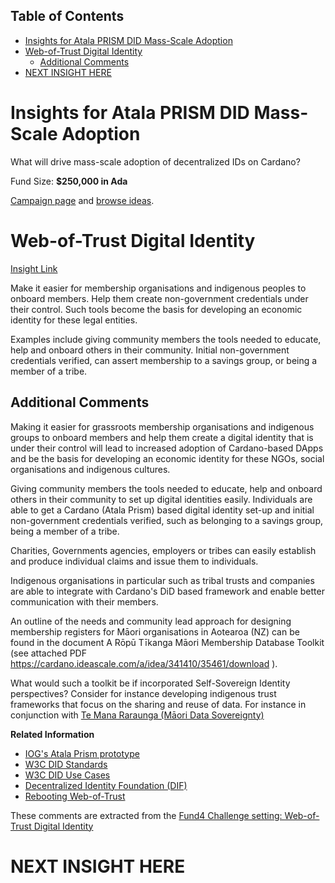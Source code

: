 ## Table of Contents

- [Insights for Atala PRISM DID Mass-Scale Adoption](#insights-for-atala-prism-did-mass-scale-adoption)
- [Web-of-Trust Digital Identity](#web-of-trust-digital-identity)
  - [Additional Comments](#additional-comments)
- [NEXT INSIGHT HERE](#next-insight-here)
  
# Insights for Atala PRISM DID Mass-Scale Adoption

What will drive mass-scale adoption of decentralized IDs on Cardano?

Fund Size: **$250,000 in Ada**

[Campaign page](https://cardano.ideascale.com/a/campaign-home/26116) and [browse ideas](https://cardano.ideascale.com/a/ideas/top/campaign-filter/byids/campaigns/26116/stage/unspecified).


# Web-of-Trust Digital Identity

[Insight Link](https://cardano.ideascale.com/a/dtd/Web-of-Trust-Digital-Identity/365434-48088)

Make it easier for membership organisations and indigenous peoples to onboard members. Help them create non-government credentials under their control. Such tools become the basis for developing an economic identity for these legal entities.

Examples include giving community members the tools needed to educate, help and onboard others in their community. Initial non-government credentials verified, can assert membership to a savings group, or being a member of a tribe.

## Additional Comments

Making it easier for grassroots membership organisations and indigenous groups to onboard members and help them create a digital identity that is under their control will lead to increased adoption of Cardano-based DApps and be the basis for developing an economic identity for these NGOs, social organisations and indigenous cultures.

Giving community members the tools needed to educate, help and onboard others in their community to set up digital identities easily. Individuals are able to get a Cardano (Atala Prism) based digital identity set-up and initial non-government credentials verified, such as belonging to a savings group, being a member of a tribe.

Charities, Governments agencies, employers or tribes can easily establish and produce individual claims and issue them to individuals.

Indigenous organisations in particular such as tribal trusts and companies are able to integrate with Cardano's DiD based framework and enable better communication with their members.

An outline of the needs and community lead approach for designing membership registers for Māori organisations in Aotearoa (NZ) can be found in the document A Rōpū Tīkanga Māori Membership Database Toolkit (see attached PDF https://cardano.ideascale.com/a/idea/341410/35461/download ). 

What would such a toolkit be if incorporated Self-Sovereign Identity perspectives? Consider for instance developing indigenous trust frameworks that focus on the sharing and reuse of data. For instance in conjunction with [Te Mana Raraunga (Māori Data Sovereignty)](https://www.temanararaunga.maori.nz/) 

**Related Information**

- [IOG's Atala Prism prototype](https://atalaprism.io)
- [W3C DID Standards](https://www.w3.org/TR/did-core/) 
- [W3C DID Use Cases](https://www.w3.org/TR/did-use-cases/)
- [Decentralized Identity Foundation (DIF)](https://identity.foundation/)
- [Rebooting Web-of-Trust](https://www.weboftrust.info/)

These comments are extracted from the [Fund4 Challenge setting: Web-of-Trust Digital Identity]( https://cardano.ideascale.com/a/dtd/Web-of-Trust-Digital-Identity/341410-48088)

# NEXT INSIGHT HERE
